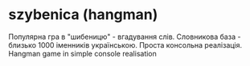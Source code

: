# szybenica  (hangman)
Популярна гра в "шибеницю" - вгадування слів. Словникова база - близько 1000 іменників українською. Проста консольна реалізація. 
Hangman game in simple console realisation
